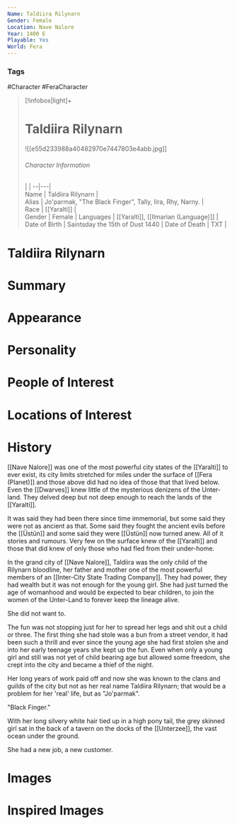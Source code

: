```yaml
---
Name: Taldiira Rilynarn  
Gender: Female
Location: Nave Nalore
Year: 1400 E
Playable: Yes
World: Fera
---
```


### Tags
#Character #FeraCharacter 

> [!infobox|light]+  
> # Taldiira Rilynarn  
> ![[e55d233988a40482970e7447803e4abb.jpg]]
> ###### Character Information
>  |   |
> --|---|  
> Name | Taldiira Rilynarn |  
> Alias | Jo'parmak, "The Black Finger", Tally, Iira, Rhy, Narny. |  
> Race | [[Yaralti]]  |  
> Gender | Female |
> Languages | [[Yaralti]], [[Ilmarian (Language)]]  |
> Date of Birth | Saintsday the 15th of Dust 1440  |
> Date of Death | TXT |

# Taldiira Rilynarn

# Summary

# Appearance

# Personality

# People of Interest

# Locations of Interest

# History
[[Nave Nalore]] was one of the most powerful city states of the [[Yaralti]] to ever exist, its city limits stretched for miles under the surface of [[Fera (Planet)]] and those above did had no idea of those that that lived below. Even the [[Dwarves]] knew little of the mysterious denizens of the Unter-land. They delved deep but not deep enough to reach the lands of the [[Yaralti]]. 

It was said they had been there since time immemorial, but some said they were not as ancient as that. Some said they fought the ancient evils before the [[Üstün]] and some said they were [[Üstün]] now turned anew. All of it stories and rumours. Very few on the surface knew of the [[Yaralti]] and those that did knew of only those who had fled from their under-home. 

In the grand city of [[Nave Nalore]], Taldiira was the only child of the Rilynarn bloodline, her father and mother one of the most powerful members of an [[Inter-City State Trading Company]]. They had power, they had wealth but it was not enough for the young girl. She had just turned the age of womanhood and would be expected to bear children, to join the women of the Unter-Land to forever keep the lineage alive. 

She did not want to. 

The fun was not stopping just for her to spread her legs and shit out a child or three. 
The first thing she had stole was a bun from a street vendor, it had been such a thrill and ever since the young age she had first stolen she and into her early teenage years she kept up the fun. Even when only a young girl and still was not yet of child bearing age but allowed some freedom, she crept into the city and became a thief of the night. 

Her long years of work paid off and now she was known to the clans and guilds of the city but not as her real name Taldiira Rilynarn; that would be a problem for her 'real' life, but as "Jo'parmak". 

"Black Finger."

With her long silvery white hair tied up in a high pony tail, the grey skinned girl sat in the back of a tavern on the docks of the [[Unterzee]], the vast ocean under the ground. 

She had a new job, a new customer. 

# Images

# Inspired Images


 
 